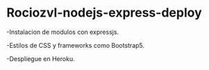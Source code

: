 # Rociozvl-nodejs-express-deploy

-Instalacion de modulos con expressjs.

-Estilos de CSS y frameworks como Bootstrap5.

-Despliegue en Heroku.
